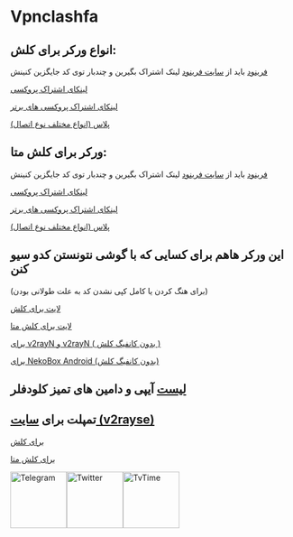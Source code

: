 # Vpnclashfa
## انواع ورکر برای کلش:
[فرینود](https://github.com/coldwater-10/clash_rules/blob/main/freenode-sub-worker.js)
باید از [سایت فرینود](https://getafreenode.com/?inviter=82060F61-1C03-418D-99D4-D555CECB2FF4) لینک اشتراک بگیرین و چندبار توی کد جایگزین کنینش

[لینکای اشتراک پروکسی](https://github.com/coldwater-10/clash_rules/blob/main/clash-sub-worker.js)


[لینکای اشتراک پروکسی های برتر](https://github.com/coldwater-10/clash_rules/blob/main/fast-sub-worker-clash.js)


[پلاس (انواع مختلف نوع اتصال)](https://raw.githubusercontent.com/coldwater-10/clash_rules/main/clash-plus-sub-worker.js)

## ورکر برای کلش متا:
[فرینود](https://github.com/coldwater-10/clash_rules/blob/main/freenodemeta-sub-worker.js)
باید از [سایت فرینود](https://getafreenode.com/?inviter=82060F61-1C03-418D-99D4-D555CECB2FF4) لینک اشتراک بگیرین و چندبار توی کد جایگزین کنینش


[لینکای اشتراک پروکسی](https://github.com/coldwater-10/clash_rules/blob/main/clashmeta-sub-worker.js)


[لینکای اشتراک پروکسی های برتر](https://github.com/coldwater-10/clash_rules/blob/main/fast-sub-worker-clash%20Meta.js)


[پلاس (انواع مختلف نوع اتصال)](https://raw.githubusercontent.com/coldwater-10/clash_rules/main/clashMeta-plus-sub-worker.js)

##  این ورکر هاهم برای کسایی که با گوشی نتونستن کدو سیو کنن
 (برای هنگ کردن یا کامل کپی نشدن کد به علت طولانی بودن)

[لایت برای کلش](https://raw.githubusercontent.com/coldwater-10/clash_rules/main/clash-Lite-sub-worker.js)

[لایت برای کلش متا](https://raw.githubusercontent.com/coldwater-10/clash_rules/main/clashMeta-Lite-sub-worker.js)

[برای v2rayN و v2rayN ( بدون کانفیگ کلش )](https://raw.githubusercontent.com/coldwater-10/clash_rules/main/no-clash-sub-worker.js)

[برای NekoBox Android (بدون کانفیگ کلش)](https://github.com/coldwater-10/clash_rules/blob/main/nekobox-sub-worker.js)

## [لیست](https://github.com/coldwater-10/clash_rules/blob/main/List%20of%20clean%20IPs.txt) آیپی و دامین های تمیز کلودفلر


## تمپلت برای [سایت (v2rayse)](https://v2rayse.com/en)
[برای کلش](https://github.com/coldwater-10/clash_rules/blob/main/clashtemplate%40vpnclashfa.txt)


[برای کلش متا](https://github.com/coldwater-10/clash_rules/blob/main/clashmetatemplate%40vpnclashfa.txt)

<div style="display: flex; justify-content: space-between; align-items: center; width: 300px;">
    <a href="https://t.me/vpnclashfa"><img src="https://cdn.dribbble.com/users/4507400/screenshots/15420681/media/c00f77bc443cbc4ac96d138f9ac854c5.gif" alt="Telegram" width="100" height="100"></a>
    <a href="https://twitter.com/coldwater_10"><img src="https://cdn.dribbble.com/users/2652449/screenshots/14764078/media/2b620382444946ce84aac0a132c40063.gif" alt="Twitter" width="100" height="100"></a>
    <a href="https://www.tvtime.com/en/user/43351079/profile"><img src="https://media2.giphy.com/media/v1.Y2lkPTc5MGI3NjExOTFhMDk5NzJlYzdmZTJjMDM2Y2MzMjBkOTVkODAxM2FjMTdjZGMwNSZlcD12MV9pbnRlcm5hbF9naWZzX2dpZklkJmN0PWc/lj1ghwUoflkw2F3o0T/giphy.gif" alt="TvTime" width="100" height="100"></a>
</div>


